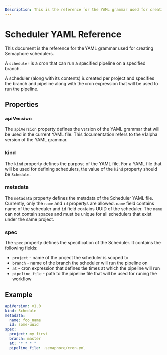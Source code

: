```yaml
---
Description: This is the reference for the YAML grammar used for creating schedulers in Semaphore. A scheduler is basically a cron that can run a specified pipeline on a specified branch.
---
```


# Scheduler YAML Reference

This document is the reference for the YAML grammar used for creating Semaphore schedulers.

A `scheduler` is a cron that can run a specified pipeline on a specified branch.

A scheduler (along with its contents) is created per project and specifies the branch and pipeline along with the cron expression that will be used to run the pipeline.

## Properties

### apiVersion

The `apiVersion` property defines the version of the YAML grammar that will be used in the current YAML file. This documentation refers to the v1alpha version of the YAML grammar.

### kind

The `kind` property defines the purpose of the YAML file. For a YAML file that will be used for defining schedulers, the value of the `kind` property should be `Schedule`.

### metadata

The `metadata` property defines the metadata of the Scheduler YAML file. Currently, only the `name` and `id` propertys are allowed. `name` field contains name of the scheduler and `id` field contains UUID of the scheduler.
The `name` can not contain spaces and must be unique for all schedulers that exist under the same project.

### spec

The `spec` property defines the specification of the Scheduler. It contains the following fields:
- `project` - name of the project the scheduler is scoped to
- `branch` - name of the branch the scheduler will run the pipeline on
- `at` - cron expression that defines the times at which the pipeline will run
- `pipeline_file` - path to the pipeline file that will be used for runing the workflow

## Example

```yaml
apiVersion: v1.0
kind: Schedule
metadata:
  name: foo_name
  id: some-uuid
spec:
  project: my first
  branch: master
  at: "* * * "
  pipeline_file: .semaphore/cron.yml
```

